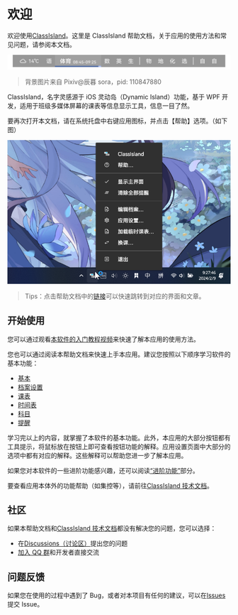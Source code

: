 ﻿# 欢迎

欢迎使用[ClassIsland](classisland://app/settings/about)。这里是 ClassIsland 帮助文档，关于应用的使用方法和常见问题，请参阅本文档。

![1694925761903](image/Welcome/1694925761903.png)

> 背景图片来自 Pixiv@辰暮 sora，pid: 110847880

ClassIsland，名字灵感源于 iOS 灵动岛（Dynamic Island）功能，基于 WPF 开发，适用于班级多媒体屏幕的课表等信息显示工具，信息一目了然。

要再次打开本文档，请在系统托盘中右键应用图标，并点击【帮助】选项。（如下图）

![ResourceImage](Images/img1.png)

> Tips：点击帮助文档中的[链接](欢迎)可以快速跳转到对应的界面和文章。

## 开始使用

您可以通过观看[本软件的入门教程视频](https://www.bilibili.com/video/BV1fA4m1A7uZ/)来快速了解本应用的使用方法。

您也可以通过阅读本帮助文档来快速上手本应用。建议您按照以下顺序学习软件的基本功能：

- [基本](基本)
- [档案设置](档案设置)
- [课表](课表)
- [时间表](时间表)
- [科目](科目)
- [提醒](提醒)

学习完以上的内容，就掌握了本软件的基本功能。此外，本应用的大部分按钮都有工具提示，将鼠标放在按钮上即可查看按钮功能的解释。应用设置页面中大部分的选项中都有对应的解释。这些解释可以帮助您进一步了解本应用。

如果您对本软件的一些进阶功能感兴趣，还可以阅读[“进阶功能”](进阶功能)部分。

要查看应用本体外的功能帮助（如集控等），请前往[ClassIsland 技术文档](https://classisland-docs.readthedocs.io/)。

## 社区

如果本帮助文档和[ClassIsland 技术文档](https://classisland-docs.readthedocs.io/)都没有解决您的问题，您可以选择：

- 在[Discussions（讨论区）](https://github.com/HelloWRC/ClassIsland/discussions)提出您的问题
- [加入 QQ 群](https://qm.qq.com/q/4NsDQKiAuQ)和开发者直接交流

## 问题反馈

如果您在使用的过程中遇到了 Bug，或者对本项目有任何的建议，可以在[Issues](https://github.com/HelloWRC/ClassIsland/issues)提交 Issue。
